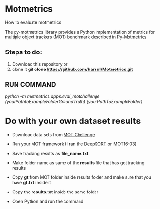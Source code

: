 # Motmetrics
How to evaluate motmetrics

The py-motmetrics library provides a Python implementation of metrics for multiple object trackers (MOT) benchmark described in [Py-Motmetrics](https://github.com/cheind/py-motmetrics)

## Steps to do:

1. Download this repository or
2. clone it **git clone https://github.com/harsul/Motmetrics.git**

## RUN COMMAND

*python -m motmetrics.apps.eval_motchallenge (yourPathtoExampleFolderGroundTruth) (yourPathToExampleFolder)*


# Do with your own dataset results

* Download data sets from [MOT Chellenge](https://motchallenge.net/)

* Run your MOT framework (I ran the [DeepSORT](https://github.com/nwojke/deep_sort) on MOT16-03)

* Save tracking results as **file_name.txt**

* Make folder name as same of the **results** file that has got tracking results 

* Copy **gt** from MOT folder inside results folder and make sure that you have **gt.txt** inside it  

* Copy the **results.txt** inside the same folder 

* Open Python and run the command






